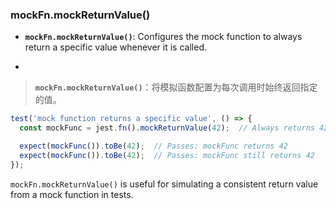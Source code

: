 ### mockFn.mockReturnValue()

- **`mockFn.mockReturnValue()`**: Configures the mock function to always return a specific value whenever it is called.

- <audio src="..\..\mp3\__`mockFn.mockR (4).mp3"></audio>

> **`mockFn.mockReturnValue()`**：将模拟函数配置为每次调用时始终返回指定的值。
>
> <audio src="..\..\mp3\mockFn.mockRetu.mp3"></audio>

```js
test('mock function returns a specific value', () => {
  const mockFunc = jest.fn().mockReturnValue(42);  // Always returns 42

  expect(mockFunc()).toBe(42);  // Passes: mockFunc returns 42
  expect(mockFunc()).toBe(42);  // Passes: mockFunc still returns 42
});
```

<audio src="..\..\mp3\这段代码演示了如何使用 Jes (2).mp3"></audio>

`mockFn.mockReturnValue()` is useful for simulating a consistent return value from a mock function in tests.

<audio src="..\..\mp3\`mockFn.mockRet.mp3"></audio>